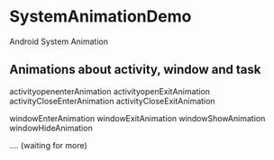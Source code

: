 # SystemAnimationDemo
Android System Animation
## Animations about activity, window and task
activityopenenterAnimation
activityopenExitAnimation
activityCloseEnterAnimation
activityCloseExitAnimation

windowEnterAnimation
windowExitAnimation
windowShowAnimation
windowHideAnimation

.... (waiting for more)
